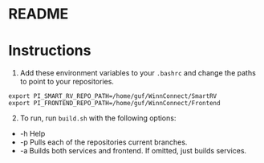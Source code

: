 # README

# Instructions

1. Add these environment variables to your `.bashrc` and change the paths to point to your repositories.
```
export PI_SMART_RV_REPO_PATH=/home/guf/WinnConnect/SmartRV
export PI_FRONTEND_REPO_PATH=/home/guf/WinnConnect/Frontend
```

2. To run, run `build.sh` with the following options:
* -h Help
* -p Pulls each of the repositories current branches.
* -a Builds both services and frontend. If omitted, just builds services.